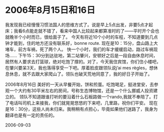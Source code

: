 # 2006年8月15日和16日

我发现我已经慢慢习惯法国人的思维方式了。说是早上5点出发，非要5点才起床；我看6点能走就不错了，看来中国人比较起来都算准时的了——平时开个会也就晚半个小时而已，很给面子了。
今天有将近10个小时的车程，不知道要到几点钟才能到，住的地方还没有联系好，bonne route.
现在是10：15分，盘山路上大堵车，前方车祸，死了两个人。
快一个小时，我们的车才缓缓启动，路过车祸现场……
下午15：30分到达驻地，第二站肇兴，安顿好之后是一段自由休息时间，居然有人要求去打篮球，绝对吃饱了撑的。对了，今天我住宾馆，你们住小楼吧，在肇兴要呆3天，我也落得享受一下吧。厚着脸皮跟领队说j’ai mes règles，想休息休息，就不去跟大家爬山了。领队也破天荒地同意了，我的好日子开始了。

2006年8月16日
美好的一天从早餐开始，饼和煎蛋。吃饱喝足，挺进堂安，去参观一个大约有30平米左右的房间，号称生态博物馆，还是一个什么挪威人投资建立的。
领队不知道跟谁打听的要沿着什么石板路做一个rando,我就不奉陪了。打了电话叫司机上来接我，你们就晃晃悠悠的下来吧，几里路，祝你们平安。
现在是16：30分，这些人尚未归来。我稍稍有点担心，毕竟如果他们迷路了，我身为翻译也是有一定的责任的。


2006-09-03